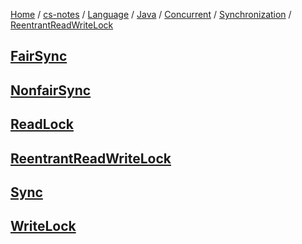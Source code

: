 [Home](https://mengxianbin.github.io) /
[cs-notes](https://mengxianbin.github.io/cs-notes/content) /
[Language](https://mengxianbin.github.io/cs-notes/content/Language) /
[Java](https://mengxianbin.github.io/cs-notes/content/Language/Java) /
[Concurrent](https://mengxianbin.github.io/cs-notes/content/Language/Java/Concurrent) /
[Synchronization](https://mengxianbin.github.io/cs-notes/content/Language/Java/Concurrent/Synchronization) /
[ReentrantReadWriteLock](https://mengxianbin.github.io/cs-notes/content/Language/Java/Concurrent/Synchronization/ReentrantReadWriteLock)

## [FairSync](https://mengxianbin.github.io/cs-notes/content/Language/Java/Concurrent/Synchronization/ReentrantReadWriteLock/FairSync)

## [NonfairSync](https://mengxianbin.github.io/cs-notes/content/Language/Java/Concurrent/Synchronization/ReentrantReadWriteLock/NonfairSync)

## [ReadLock](https://mengxianbin.github.io/cs-notes/content/Language/Java/Concurrent/Synchronization/ReentrantReadWriteLock/ReadLock)

## [ReentrantReadWriteLock](https://mengxianbin.github.io/cs-notes/content/Language/Java/Concurrent/Synchronization/ReentrantReadWriteLock/ReentrantReadWriteLock)

## [Sync](https://mengxianbin.github.io/cs-notes/content/Language/Java/Concurrent/Synchronization/ReentrantReadWriteLock/Sync)

## [WriteLock](https://mengxianbin.github.io/cs-notes/content/Language/Java/Concurrent/Synchronization/ReentrantReadWriteLock/WriteLock)
